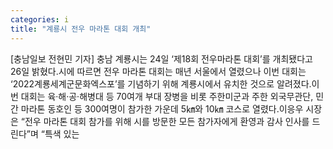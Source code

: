 ```yaml
---
categories: i
title: "계룡시 전우 마라톤 대회 개최"
---
```

[충남일보 전현민 기자] 충남 계룡시는 24일 ‘제18회 전우마라톤 대회’를 개최됐다고 26일 밝혔다.시에 따르면 전우 마라톤 대회는 매년 서울에서 열렸으나 이번 대회는 ‘2022계룡세계군문화엑스포’를 기념하기 위해 계룡시에서 유치한 것으로 알려졌다.이번 대회는 육·해·공·해병대 등 70여개 부대 장병을 비롯 주한미군과 주한 외국무관단, 민간 마라톤 동호인 등 300여명이 참가한 가운데 5㎞와 10㎞ 코스로 열렸다.이응우 시장은 “전우 마라톤 대회 참가를 위해 시를 방문한 모든 참가자에게 환영과 감사 인사를 드린다”며 “특색 있는